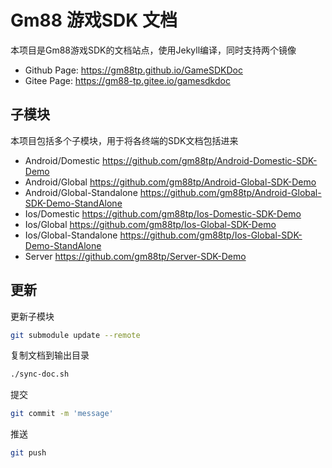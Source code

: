 # Gm88 游戏SDK 文档

本项目是Gm88游戏SDK的文档站点，使用Jekyll编译，同时支持两个镜像

* Github Page: https://gm88tp.github.io/GameSDKDoc
* Gitee Page: https://gm88-tp.gitee.io/gamesdkdoc

## 子模块

本项目包括多个子模块，用于将各终端的SDK文档包括进来

* Android/Domestic https://github.com/gm88tp/Android-Domestic-SDK-Demo
* Android/Global https://github.com/gm88tp/Android-Global-SDK-Demo
* Android/Global-Standalone https://github.com/gm88tp/Android-Global-SDK-Demo-StandAlone
* Ios/Domestic https://github.com/gm88tp/Ios-Domestic-SDK-Demo
* Ios/Global https://github.com/gm88tp/Ios-Global-SDK-Demo
* Ios/Global-Standalone https://github.com/gm88tp/Ios-Global-SDK-Demo-StandAlone
* Server https://github.com/gm88tp/Server-SDK-Demo

## 更新

更新子模块

```bash
git submodule update --remote
```

复制文档到输出目录
```bash
./sync-doc.sh
```

提交
```bash
git commit -m 'message'
```

推送

```bash
git push
```
